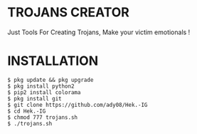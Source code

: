 
# TROJANS CREATOR
Just Tools For Creating Trojans, Make your victim emotionals !
# INSTALLATION
```
$ pkg update && pkg upgrade
$ pkg install python2
$ pip2 install colorama
$ pkg install git
$ git clone https://github.com/ady08/Hek.-IG
$ cd Hek.-IG
$ chmod 777 trojans.sh
$ ./trojans.sh
```
